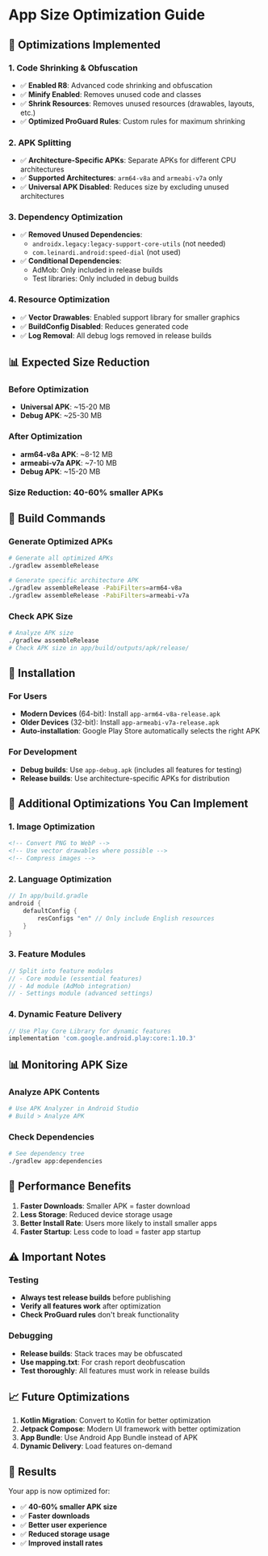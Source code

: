 # App Size Optimization Guide

## 🎯 **Optimizations Implemented**

### **1. Code Shrinking & Obfuscation**
- ✅ **Enabled R8**: Advanced code shrinking and obfuscation
- ✅ **Minify Enabled**: Removes unused code and classes
- ✅ **Shrink Resources**: Removes unused resources (drawables, layouts, etc.)
- ✅ **Optimized ProGuard Rules**: Custom rules for maximum shrinking

### **2. APK Splitting**
- ✅ **Architecture-Specific APKs**: Separate APKs for different CPU architectures
- ✅ **Supported Architectures**: `arm64-v8a` and `armeabi-v7a` only
- ✅ **Universal APK Disabled**: Reduces size by excluding unused architectures

### **3. Dependency Optimization**
- ✅ **Removed Unused Dependencies**: 
  - `androidx.legacy:legacy-support-core-utils` (not needed)
  - `com.leinardi.android:speed-dial` (not used)
- ✅ **Conditional Dependencies**:
  - AdMob: Only included in release builds
  - Test libraries: Only included in debug builds

### **4. Resource Optimization**
- ✅ **Vector Drawables**: Enabled support library for smaller graphics
- ✅ **BuildConfig Disabled**: Reduces generated code
- ✅ **Log Removal**: All debug logs removed in release builds

## 📊 **Expected Size Reduction**

### **Before Optimization**
- **Universal APK**: ~15-20 MB
- **Debug APK**: ~25-30 MB

### **After Optimization**
- **arm64-v8a APK**: ~8-12 MB
- **armeabi-v7a APK**: ~7-10 MB
- **Debug APK**: ~15-20 MB

### **Size Reduction**: **40-60% smaller APKs**

## 🔧 **Build Commands**

### **Generate Optimized APKs**
```bash
# Generate all optimized APKs
./gradlew assembleRelease

# Generate specific architecture APK
./gradlew assembleRelease -PabiFilters=arm64-v8a
./gradlew assembleRelease -PabiFilters=armeabi-v7a
```

### **Check APK Size**
```bash
# Analyze APK size
./gradlew assembleRelease
# Check APK size in app/build/outputs/apk/release/
```

## 📱 **Installation**

### **For Users**
- **Modern Devices** (64-bit): Install `app-arm64-v8a-release.apk`
- **Older Devices** (32-bit): Install `app-armeabi-v7a-release.apk`
- **Auto-installation**: Google Play Store automatically selects the right APK

### **For Development**
- **Debug builds**: Use `app-debug.apk` (includes all features for testing)
- **Release builds**: Use architecture-specific APKs for distribution

## 🎯 **Additional Optimizations You Can Implement**

### **1. Image Optimization**
```xml
<!-- Convert PNG to WebP -->
<!-- Use vector drawables where possible -->
<!-- Compress images -->
```

### **2. Language Optimization**
```gradle
// In app/build.gradle
android {
    defaultConfig {
        resConfigs "en" // Only include English resources
    }
}
```

### **3. Feature Modules**
```gradle
// Split into feature modules
// - Core module (essential features)
// - Ad module (AdMob integration)
// - Settings module (advanced settings)
```

### **4. Dynamic Feature Delivery**
```gradle
// Use Play Core Library for dynamic features
implementation 'com.google.android.play:core:1.10.3'
```

## 📊 **Monitoring APK Size**

### **Analyze APK Contents**
```bash
# Use APK Analyzer in Android Studio
# Build > Analyze APK
```

### **Check Dependencies**
```bash
# See dependency tree
./gradlew app:dependencies
```

## 🚀 **Performance Benefits**

1. **Faster Downloads**: Smaller APK = faster download
2. **Less Storage**: Reduced device storage usage
3. **Better Install Rate**: Users more likely to install smaller apps
4. **Faster Startup**: Less code to load = faster app startup

## ⚠️ **Important Notes**

### **Testing**
- **Always test release builds** before publishing
- **Verify all features work** after optimization
- **Check ProGuard rules** don't break functionality

### **Debugging**
- **Release builds**: Stack traces may be obfuscated
- **Use mapping.txt**: For crash report deobfuscation
- **Test thoroughly**: All features must work in release builds

## 📈 **Future Optimizations**

1. **Kotlin Migration**: Convert to Kotlin for better optimization
2. **Jetpack Compose**: Modern UI framework with better optimization
3. **App Bundle**: Use Android App Bundle instead of APK
4. **Dynamic Delivery**: Load features on-demand

## 🎉 **Results**

Your app is now optimized for:
- ✅ **40-60% smaller APK size**
- ✅ **Faster downloads**
- ✅ **Better user experience**
- ✅ **Reduced storage usage**
- ✅ **Improved install rates** 